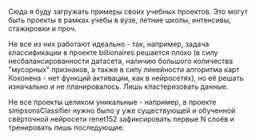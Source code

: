 Сюда я буду загружать примеры своих учебных проектов. Это могут быть проекты в рамках учебы в вузе, летние школы, интенсивы, стажировки и проч.

Не все из них работают идеально - так, например, задача классификации в проекте billionaires решается плохо (в силу несбалансированности датасета, наличию большого количества
"мусорных" признаков, а также в силу линейности алгоритма карт Кохонена - нет функций активации, как в нейросетях), но её решать изначально и не планировалось. Лишь кластеризовать данные.

Не все проекты целиком уникальные - например, в проекте simpsonsClassifier нужно было у уже существующей и обученной свёрточной нейросети renet152 зафиксировать первые N слоёв и тренировать лишь 
последующие.
